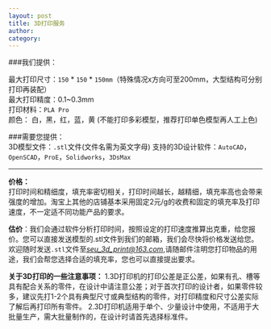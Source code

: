 ```yaml
---
layout: post
title: 3D打印服务
author: 
category: 
---
```


###我们提供：  

最大打印尺寸：`150` * `150` * `150mm`（特殊情况x方向可至200mm，大型结构可分别打印再装配）    
最大打印精度：0.1~0.3mm  
打印材料：`PLA Pro`   
颜色： 白，黑，红，蓝，黄
(不能打印多彩模型，推荐打印单色模型再人工上色)  


###需要您提供：  
3D模型文件：`.stl`文件(文件名需为英文字母)
支持的3D设计软件：`AutoCAD`，`OpenSCAD`，`ProE`，`Solidworks`，`3DsMax`  

******************************

**价格：**  
打印时间和精细度，填充率密切相关，打印时间越长，越精细，填充率高也会带来强度的增加。淘宝上其他的店铺基本采用固定2元/g的收费和固定的填充率及打印速度，不一定适不同功能产品的要求。


**估价**：我们会通过软件分析打印时间，按照设定的打印速度推算出克重，给您报价。您可以直接发送模型的.stl文件到我们的邮箱，我们会尽快将价格发送给您。  
欢迎随时发送`.stl`文件至*seu_3d_print@163.com*,请随邮件注明您打印物品的用途，我们会帮您选择合适的填充率，您也可以直接提出要求。  



**关于3D打印的一些注意事项：**
1.3D打印机的打印公差是正公差，如果有孔、槽等具有配合关系的零件，在设计中请注意公差；对于首次打印的设计者，如果零件较多，建议先打1-2个具有典型尺寸或典型结构的零件，对打印精度和尺寸公差实际了解后再打印所有零件。
2.3D打印机适用于单个、少量设计中使用，不适用于大批量生产，需大批量制作的，在设计时请首先选择标准件。
